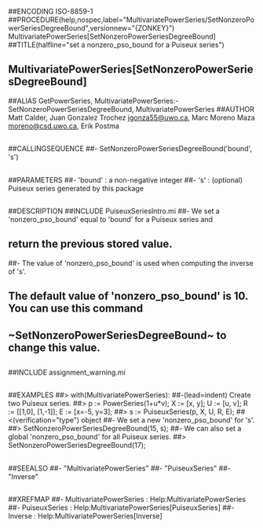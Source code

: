 ##ENCODING ISO-8859-1
##PROCEDURE(help,nospec,label="MultivariatePowerSeries/SetNonzeroPowerSeriesDegreeBound",versionnew="{ZONKEY}") MultivariatePowerSeries[SetNonzeroPowerSeriesDegreeBound]
##TITLE(halfline="set a nonzero_pso_bound for a Puiseux series")
##    MultivariatePowerSeries[SetNonzeroPowerSeriesDegreeBound]
##ALIAS GetPowerSeries, MultivariatePowerSeries:-SetNonzeroPowerSeriesDegreeBound, MultivariatePowerSeries
##AUTHOR Matt Calder, Juan Gonzalez Trochez jgonza55@uwo.ca, Marc Moreno Maza moreno@csd.uwo.ca, Erik Postma
##
##CALLINGSEQUENCE
##- SetNonzeroPowerSeriesDegreeBound('bound', 's')
##
##PARAMETERS
##-	'bound' : a non-negative integer
##- 's' : (optional) Puiseux series generated by this package
##
##DESCRIPTION
##INCLUDE PuiseuxSeriesIntro.mi
##- We set a 'nonzero_pso_bound' equal to 'bound' for a Puiseux series and
##	return the previous stored value.
##-	The value of 'nonzero_pso_bound' is used when computing the inverse of 's'. 
##	The default value of 'nonzero_pso_bound' is 10. You can use this command 
##	~SetNonzeroPowerSeriesDegreeBound~ to change this value.
##
##INCLUDE assignment_warning.mi
##
##EXAMPLES
##> with(MultivariatePowerSeries):
##-(lead=indent) Create two Puiseux series. 
##> p := PowerSeries(1+u*v); X := [x, y]; U := [u, v]; R := [[1,0], [1,-1]]; E := [x=-5, y=3];
##> s := PuiseuxSeries(p, X, U, R, E);
##<(verification="type") object
##- We set a new 'nonzero_pso_bound' for 's'.
##> SetNonzeroPowerSeriesDegreeBound(15, s);
##- We can also set a global 'nonzero_pso_bound' for all Puiseux series.
##> SetNonzeroPowerSeriesDegreeBound(17);
##
##SEEALSO
##- "MultivariatePowerSeries"
##- "PuiseuxSeries"
##- "Inverse"
## 
##XREFMAP
##- MultivariatePowerSeries : Help:MultivariatePowerSeries
##- PuiseuxSeries : Help:MultivariatePowerSeries[PuiseuxSeries]
##- Inverse : Help:MultivariatePowerSeries[Inverse]
